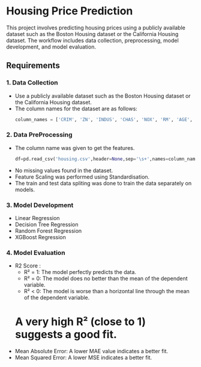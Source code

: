 # Housing Price Prediction

This project involves predicting housing prices using a publicly available dataset such as the Boston Housing dataset or the California Housing dataset. The workflow includes data collection, preprocessing, model development, and model evaluation.

## Requirements

### 1. Data Collection
- Use a publicly available dataset such as the Boston Housing dataset or the California Housing dataset.
- The column names for the dataset are as follows:
  ```python
  column_names = ['CRIM', 'ZN', 'INDUS', 'CHAS', 'NOX', 'RM', 'AGE', 'DIS', 'RAD', 'TAX', 'PTRATIO', 'B', 'LSTAT', 'MEDV']
  ```

### 2. Data PreProcessing
- The column name was given to get the features.
  ```python
  df=pd.read_csv('housing.csv',header=None,sep='\s+',names=column_names)
  ```
- No missing values found in the dataset.
- Feature Scaling was performed using Standardisation.
- The train and test data spliting was done to train the data separately on models.

### 3. Model Development
- Linear Regression
- Decision Tree Regression
- Random Forest Regression
- XGBoost Regression

### 4. Model Evaluation
- R2 Score :
  - R² = 1: The model perfectly predicts the data.
  - R² = 0: The model does no better than the mean of the dependent variable.
  - R² < 0: The model is worse than a horizontal line through the mean of the dependent variable.
   # A very high R² (close to 1) suggests a good fit.
- Mean Absolute Error:
  A lower MAE value indicates a better fit.
- Mean Squared Error:
  A lower MSE indicates a better fit.


